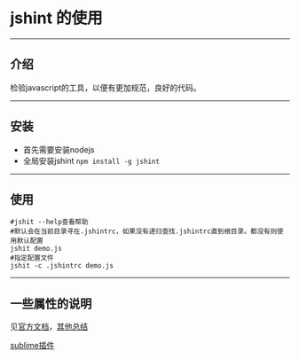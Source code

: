 # jshint 的使用


___
## 介绍
检验javascript的工具，以便有更加规范，良好的代码。

___
## 安装

- 首先需要安装nodejs
- 全局安装jshint `npm install -g jshint`

___
## 使用

```
#jshit --help查看帮助
#默认会在当前目录寻在.jshintrc，如果没有递归查找.jshintrc直到根目录。都没有则使用默认配置
jshit demo.js
#指定配置文件
jshit -c .jshintrc demo.js
```
___
## 一些属性的说明
见[官方文档](http://jshint.com/docs/options/)，[其他总结](http://www.zipeng.info/archives/jshint-intro.html)  

[sublime插件](https://github.com/victorporof/Sublime-JSHint)